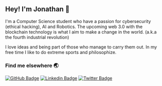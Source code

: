 ## Hey! I'm Jonathan 🤘

I'm a Computer Science student who have a passion for cybersecurity (ethical hacking), AI and Robotics.
The upcoming web 3.0 with the blockchain technology is what I aim to make a change in the world. (a.k.a the fourth industrial revolution)

I love ideas and being part of those who manage to carry them out. In my free time I like to do extreme sports and philosophize.

<!--
### What I do 

I'm currently working at [name](https:://www.website.com) and [name](https://www.website.com), description.

Also, I've been working at @Google during the last two summers on a Software Engineering Internship, my contributions so far go from solving bugs on Google Chrome/Chromium to create automated Terraform configurations for infra-as-code tools.

<-- ### Educational Contributions ⭐️
 - Description on [Name](https://www.website.com)
 - I'm an editor at [Name](https:://www.website.com), and sometimes I publish some tutorials like [this one](ttps:://www.website.com).

 [![Sourav Dey's Blog Cards](https://github-cards-external-blogs.souravdey777.vercel.app/getMediumBlogs?username=ernestognw&type=horizontal&limit=6)](https://medium.com/@yonasuriv)

- 🔭 I’m currently working on ...
- 🌱 I’m currently learning ...
- 👯 I’m looking to collaborate on ...
- 🤔 I’m looking for help with ...
- 💬 Ask me about ...
- 📫 How to reach me: ...
- 😄 Pronouns: ...
- ⚡ Fun fact: ...
-->

### Find me elsewhere 🌏
[![GitHub Badge](https://img.shields.io/badge/-GitHub-black?style=flat-square&logo=GitHub&logoColor=white&link=https://www.linkedin.com/in/jonasdirico/)](https://yonasuriv.github.io/)
[![Linkedin Badge](https://img.shields.io/badge/-LinkedIn-blue?style=flat-square&logo=Linkedin&logoColor=white&link=https://www.linkedin.com/in/jonasdirico/)](https://www.linkedin.com/in/jonasdirico/)
[![Twitter Badge](https://img.shields.io/badge/-Twitter-1ca0f1?style=flat-square&labelColor=1ca0f1&logo=twitter&logoColor=white&link=https://twitter.com/yonasuriv)](https://twitter.com/yonasuriv) 
